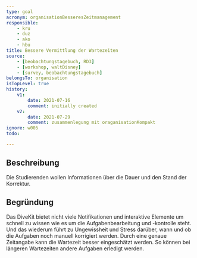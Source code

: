 ```yaml
---
type: goal
acronym: organisationBesseresZeitmanagement
responsible:
    - kru
    - duz
    - ako
    - hbu
title: Bessere Vermittlung der Wartezeiten
source:
    - [beobachtungstagebuch, RD3]
    - [workshop, waltDisney]
    - [survey, beobachtungstagebuch]
belongsTo: organisation
isTopLevel: true
history:
    v1:
        date: 2021-07-16
        comment: initially created
    v2:
        date: 2021-07-29
        comment: zusammenlegung mit oraganisationKompakt
ignore: w005
todo:

---
```


## Beschreibung

Die Studierenden wollen Informationen über die Dauer und den Stand der Korrektur.

## Begründung

Das DiveKit bietet nicht viele Notifikationen und interaktive Elemente
um schnell zu wissen wie es um die Aufgabenbearbeitung und -kontrolle steht. Und das wiederum führt zu Ungewissheit
und Stress darüber, wann und ob die Aufgaben noch manuell korrigiert werden.
Durch eine genaue Zeitangabe kann die Wartezeit besser eingeschätzt werden. So können bei längeren Wartezeiten andere Aufgaben erledigt werden.